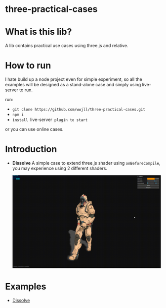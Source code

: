 # three-practical-cases

# What is this lib?
A lib contains practical use cases using three.js and relative.

# How to run
I hate build up a node project even for simple experiment, so all the examples will be designed as a stand-alone case and simply using live-server to run.

run: 
- `git clone https://github.com/wwjll/three-practical-cases.git`
- `npm i`
- `install `live-server` plugin to start`

or you can use online cases.

# Introduction

- **Dissolve**
  A simple case to extend three.js shader using `onBeforeCompile`, you may experience using 2 different shaders.

  ![Dissolve](./assets/docs/Fire.gif)

# Examples

  - [Dissolve](https://wwjll.github.io/three-practical-cases/examples-io/DissolveEffect.html)